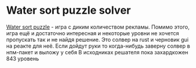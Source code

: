# Water sort puzzle solver
[Water sort puzzle](https://play.google.com/store/apps/details?id=com.gma.water.sort.puzzle) - игра с диким количеством рекламы. Помимо этого, игра ещё и достаточно интересная и некоторые уровни не хочется пропускать так и  не найдя решение. Это солвер на rust и черновик gui на реакте для неё. Если дойдут руки то когда-нибудь заверну солвер в нпм-пакет и выложу у себя
В исходниках решателя пока захардкожен 843 уровень
